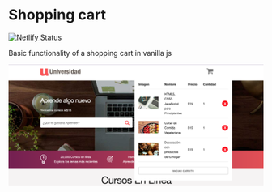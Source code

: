 # Shopping cart

[![Netlify Status](https://api.netlify.com/api/v1/badges/7774fa28-34ef-49c5-ae26-97d2d87d20a4/deploy-status)](https://quirky-ritchie-4bdc37.netlify.app)


Basic functionality of a shopping cart in vanilla js

![Screenshot](img/App.png) 
